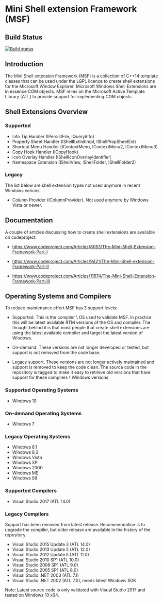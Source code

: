 # Mini Shell extension Framework (MSF)

## Build Status

[![Build status](https://ci.appveyor.com/api/projects/status/9o2gbepqfcw1g141/branch/master?svg=true)](https://ci.appveyor.com/project/vbaderks/msf/branch/master)

## Introduction

The Mini Shell extension Framework (MSF) is a collection of C++14 template classes that can be
used under the LGPL licence to create shell extensions for the Microsoft Window Explorer.
Microsoft Windows Shell Extensions are in essence COM objects. MSF relies on the Microsoft Active Template Library (ATL) to
provide support for implementing COM objects.

## Shell Extensions Overview

### Supported

* Info Tip Handler (IPersistFile, IQueryInfo) 
* Property Sheet Handler (IShellExtInitImpl, IShellPropSheetExt) 
* Shortcut Menu Handler (IContextMenu, IContextMenu2, IContextMenu3) 
* Copy Hook Handler (ICopyHook)
* Icon Overlay Handler (IShellIconOverlayIdentifier)
* Namespace Extension (IShellView, IShellFolder, IShellFolder2)

### Legacy

The list below are shell extension types not used anymore in recent Windows verions.

* Column Provider (IColumnProvider). Not used anymore by Windows Vista or newer.

## Documentation

A couple of articles discussing how to create shell extensions are available on codeproject:

* <https://www.codeproject.com/Articles/8063/The-Mini-Shell-Extension-Framework-Part-I>

* <https://www.codeproject.com/Articles/9421/The-Mini-Shell-extension-Framework-Part-II>

* <https://www.codeproject.com/Articles/11674/The-Mini-Shell-Extension-Framework-Part-III>

## Operating Systems and Compilers

To reduce maintenance effort MSF has 3 support levels:

* Supported. This is the compiler \ OS used to validate MSF.
  In practice this will be latest available RTM versions of the OS and compiler.
  The thought behind it is that most people that create shell extensions are
  using the latest available compiler and target the latest version of Windows.

* On-demand. These versions are not longer developed or tested, but support is
   not removed from the code base.

* Legacy support. These versions are 
   not longer actively maintained and support is removed to keep the code clean.
   The source code in the repository is tagged to make it easy to retrieve 
   old versions that have support for these compilers \ Windows versions.

### Supported Operating Systems

* Windows 10

### On-demand Operating Systems

* Windows 7

### Legacy Operating Systems

* Windows 8.1
* Windows 8.0
* Windows Vista
* Windows XP
* Windows 2000
* Windows ME
* Windows 98

### Supported Compilers

* Visual Studio 2017 (ATL 14.0)

### Legacy Compilers

Support has been removed from latest release. Recommendation is to upgrade the compiler, but older release are available in the history of the repository.

* Visual Studio 2015 Update 3 (ATL 14.0)
* Visual Studio 2013 Update 5 (ATL 12.0)
* Visual Studio 2012 Update 5 (ATL 11.0)
* Visual Studio 2010 SP1 (ATL 10.0)
* Visual Studio 2008 SP1 (ATL 9.0)
* Visual Studio 2005 SP1 (ATL 8.0)
* Visual Studio .NET 2003 (ATL 7.1)
* Visual Studio .NET 2002 (ATL 7.0), needs latest Windows SDK

Note: Latest source code is only validated with Visual Studio 2017 and tested on Windows 10 x64.
